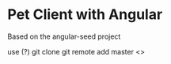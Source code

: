 # Pet Client with Angular

Based on the angular-seed project

use  (?)
    git clone
    git remote add master <<url>>


